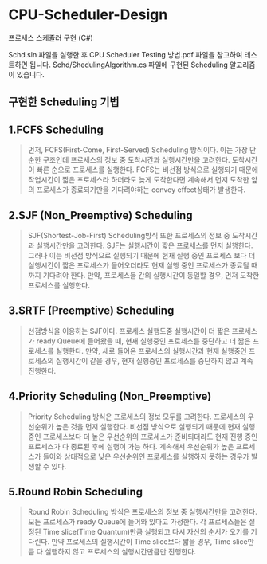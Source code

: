 # CPU-Scheduler-Design
프로세스 스케쥴러 구현 (C#)

Schd.sln 파일을 실행한 후 CPU Scheduler Testing 방법.pdf 파일을 참고하여 테스트하면 됩니다.
Schd/ShedulingAlgorithm.cs 파일에 구현된 Scheduling 알고리즘이 있습니다.

## 구현한 Scheduling 기법

1.FCFS Scheduling
---
>먼저, FCFS(First-Come, First-Served) Scheduling 방식이다. 이는 가장 단순한 구조인데 프로세스의 정보 중 도착시간과 실행시간만을 고려한다. 도착시간이 빠른 순으로 프로세스를 실행한다. FCFS는 비선점 방식으로 실행되기 때문에 작업시간이 짧은 프로세스라 하더라도 늦게 도착한다면 계속해서 먼저 도착한 앞의 프로세스가 종료되기만을 기다려야하는 convoy effect상태가 발생한다.

2.SJF (Non_Preemptive) Scheduling
---
>SJF(Shortest-Job-First) Scheduling방식 또한 프로세스의 정보 중 도착시간과 실행시간만을 고려한다. SJF는 실행시간이 짧은 프로세스를 먼저 실행한다. 그러나 이는 비선점 방식으로 실행되기 때문에 현재 실행 중인 프로세스 보다 더 실행시간이 짧은 프로세스가 들어오더라도 현재 실행 중인 프로세스가 종료될 때 까지 기다려야 한다. 만약,  프로세스들 간의 실행시간이 동일할 경우, 먼저 도착한 프로세스를 실행한다.

3.SRTF (Preemptive) Scheduling
---
>선점방식을 이용하는 SJF이다. 프로세스 실행도중 실행시간이 더 짧은 프로세스가 ready Queue에 들어왔을 때, 현재 실행중인 프로세스를 중단하고 더 짧은 프로세스를 실행한다. 만약, 새로 들어온 프로세스의 실행시간과 현재 실행중인 프로세스의 실행시간이 같을 경우, 현재 실행중인 프로세스를 중단하지 않고 계속 진행한다. 

4.Priority Scheduling (Non_Preemptive)
---
>Priority Scheduling 방식은 프로세스의 정보 모두를 고려한다. 프로세스의 우선순위가 높은 것을 먼저 실행한다. 비선점 방식으로 실행되기 때문에 현재 실행중인 프로세스보다 더 높은 우선순위의 프로세스가 준비되더라도 현재 진행 중인 프로세스가 다 종료된 후에 실행이 가능 하다. 계속해서 우선순위가 높은 프로세스가 들어와 상대적으로 낮은 우선순위인 프로세스를 실행하지 못하는 경우가 발생할 수 있다.

5.Round Robin Scheduling
---
>Round Robin Scheduling 방식은 프로세스의 정보 중 실행시간만을 고려한다.
모든 프로세스가 ready Queue에 들어와 있다고 가정한다. 각 프로세스들은 설정된 Time slice(Time Quantum)만큼 실행되고 다시 자신의 순서가 오기를 기다린다. 만약 프로세스의 실행시간이 Time slice보다 짧을 경우, Time slice만큼 다 실행하지 않고 프로세스의 실행시간만큼만 진행한다.



